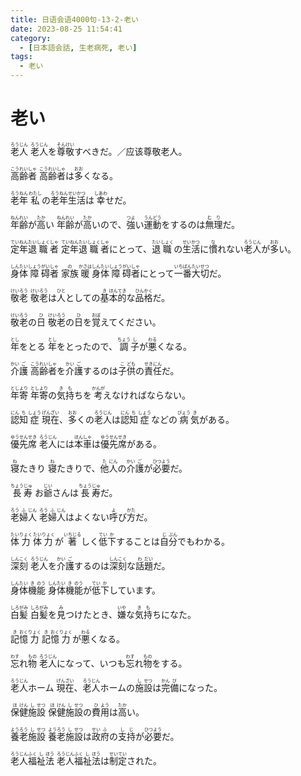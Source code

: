 ```yaml
---
title: 日语会语4000句-13-2-老い
date: 2023-08-25 11:54:41
category:
  - [日本語会話, 生老病死, 老い]
tags:
  - 老い
---
```


# 老い

<ruby>老<rt>ろう</rt>人<rt>じん</rt></ruby>
<ruby>老<rt>ろう</rt>人<rt>じん</rt>を<rt></rt>尊<rt>そん</rt>敬<rt>けい</rt>すべきだ。／应该尊敬老人。</ruby>

<ruby>高<rt>こう</rt>齢<rt>れい</rt>者<rt>しゃ</rt></ruby>
<ruby>高<rt>こう</rt>齢<rt>れい</rt>者<rt>しゃ</rt>は<rt></rt>多<rt>おお</rt>くなる。</ruby>

<ruby>老<rt>ろう</rt>年<rt>ねん</rt></ruby>
<ruby>私<rt>わたし</rt>の<rt></rt>老<rt>ろう</rt>年<rt>ねん</rt>生<rt>せい</rt>活<rt>かつ</rt>は<rt></rt>幸<rt>しあわ</rt>せだ。</ruby>

<ruby>年<rt>ねん</rt>齢<rt>れい</rt>が<rt></rt>高<rt>たか</rt>い</ruby>
<ruby>年<rt>ねん</rt>齢<rt>れい</rt>が<rt></rt>高<rt>たか</rt>いので、<rt></rt>強<rt>つよ</rt>い<rt></rt>運<rt>うん</rt>動<rt>どう</rt>をするのは<rt></rt>無<rt>む</rt>理<rt>り</rt>だ。</ruby>

<ruby>定<rt>てい</rt>年<rt>ねん</rt>退<rt>たい</rt>職<rt>しょく</rt>者<rt>しゃ</rt></ruby>
<ruby>定<rt>てい</rt>年<rt>ねん</rt>退<rt>たい</rt>職<rt>しょく</rt>者<rt>しゃ</rt>にとって、<rt></rt>退<rt>たい</rt>職<rt>しょく</rt>の<rt></rt>生<rt>せい</rt>活<rt>かつ</rt>に<rt></rt>慣<rt>な</rt>れない<rt></rt>老<rt>ろう</rt>人<rt>じん</rt>が<rt></rt>多<rt>おお</rt>い。</ruby>

<ruby>身<rt>しん</rt>体<rt>たい</rt>障<rt>しょう</rt>碍<rt>がい</rt>者<rt>しゃ</rt></ruby>
<ruby>家族<rt>の</rt>暖<rt>かさは</rt>身<rt>しん</rt>体<rt>たい</rt>障<rt>しょう</rt>碍<rt>がい</rt>者<rt>しゃ</rt>にとって<rt></rt>一<rt>いち</rt>番<rt>ばん</rt>大<rt>たい</rt>切<rt>せつ</rt>だ。</ruby>

<ruby>敬<rt>けい</rt>老<rt>ろう</rt></ruby>
<ruby>敬<rt>けい</rt>老<rt>ろう</rt>は<rt></rt>人<rt>ひと</rt>としての<rt></rt>基<rt>き</rt>本<rt>ほん</rt>的<rt>てき</rt>な<rt></rt>品<rt>ひん</rt>格<rt>かく</rt>だ。</ruby>

<ruby>敬<rt>けい</rt>老<rt>ろう</rt>の<rt></rt>日<rt>ひ</rt></ruby>
<ruby>敬<rt>けい</rt>老<rt>ろう</rt>の<rt></rt>日<rt>ひ</rt>を<rt></rt>覚<rt>おぼ</rt>えてください。</ruby>

<ruby>年<rt>とし</rt>をとる</ruby>
<ruby>年<rt>とし</rt>をとったので、<rt></rt>調<rt>ちょう</rt>子<rt>し</rt>が<rt></rt>悪<rt>わる</rt>くなる。</ruby>

<ruby>介<rt>かい</rt>護<rt>ご</rt></ruby>
<ruby>高<rt>こう</rt>齢<rt>れい</rt>者<rt>しゃ</rt>を<rt></rt>介<rt>かい</rt>護<rt>ご</rt>するのは<rt></rt>子<rt>こ</rt>供<rt>ども</rt>の<rt></rt>責<rt>せき</rt>任<rt>にん</rt>だ。</ruby>

<ruby>年<rt>とし</rt>寄<rt>より</rt></ruby>
<ruby>年<rt>とし</rt>寄<rt>より</rt>の<rt></rt>気<rt>き</rt>持<rt>も</rt>ちを<rt></rt>考<rt>かんが</rt>えなければならない。</ruby>

<ruby>認<rt>にん</rt>知<rt>ち</rt>症<rt>しょう</rt></ruby>
<ruby>現<rt>げん</rt>在<rt>ざい</rt>、<rt></rt>多<rt>おお</rt>くの<rt></rt>老<rt>ろう</rt>人<rt>じん</rt>は<rt></rt>認<rt>にん</rt>知<rt>ち</rt>症<rt>しょう</rt>などの<rt></rt>病<rt>びょう</rt>気<rt>き</rt>がある。</ruby>

<ruby>優<rt>ゆう</rt>先<rt>せん</rt>席<rt>せき</rt></ruby>
<ruby>老<rt>ろう</rt>人<rt>じん</rt>には<rt></rt>本<rt>ほん</rt>車<rt>しゃ</rt>は<rt></rt>優<rt>ゆう</rt>先<rt>せん</rt>席<rt>せき</rt>がある。</ruby>

<ruby>寝<rt>ね</rt>たきり</ruby>
<ruby>寝<rt>ね</rt>たきりで、<rt></rt>他<rt>た</rt>人<rt>にん</rt>の<rt></rt>介<rt>かい</rt>護<rt>ご</rt>が<rt></rt>必<rt>ひつ</rt>要<rt>よう</rt>だ。</ruby>

<ruby>長<rt>ちょう</rt>寿<rt>じゅ</rt></ruby>
<ruby>お<rt></rt>爺<rt>じい</rt>さんは<rt></rt>長<rt>ちょう</rt>寿<rt>じゅ</rt>だ。</ruby>

<ruby>老<rt>ろう</rt>婦<rt>ふ</rt>人<rt>じん</rt></ruby>
<ruby>老<rt>ろう</rt>婦<rt>ふ</rt>人<rt>じん</rt>はよくない<rt></rt>呼<rt>よ</rt>び<rt></rt>方<rt>かた</rt>だ。</ruby>

<ruby>体<rt>たい</rt>力<rt>りょく</rt></ruby>
<ruby>体<rt>たい</rt>力<rt>りょく</rt>が<rt></rt>著<rt>いちじる</rt>しく<rt></rt>低<rt>てい</rt>下<rt>か</rt>することは<rt></rt>自<rt>じ</rt>分<rt>ぶん</rt>でもわかる。</ruby>

<ruby>深<rt>しん</rt>刻<rt>こく</rt></ruby>
<ruby>老<rt>ろう</rt>人<rt>じん</rt>を<rt></rt>介<rt>かい</rt>護<rt>ご</rt>するのは<rt></rt>深<rt>しん</rt>刻<rt>こく</rt>な<rt></rt>話<rt>わ</rt>題<rt>だい</rt>だ。</ruby>

<ruby>身<rt>しん</rt>体<rt>たい</rt>機<rt>き</rt>能<rt>のう</rt></ruby>
<ruby>身<rt>しん</rt>体<rt>たい</rt>機<rt>き</rt>能<rt>のう</rt>が<rt></rt>低<rt>てい</rt>下<rt>か</rt>しています。</ruby>

<ruby>白<rt>しろ</rt>髪<rt>がみ</rt></ruby>
<ruby>白<rt>しろ</rt>髪<rt>がみ</rt>を<rt></rt>見<rt>み</rt>つけたとき、<rt></rt>嫌<rt>いや</rt>な<rt></rt>気<rt>き</rt>持<rt>も</rt>ちになた。</ruby>

<ruby>記<rt>き</rt>憶<rt>おく</rt>力<rt>りょく</rt></ruby>
<ruby>記<rt>き</rt>憶<rt>おく</rt>力<rt>りょく</rt>が<rt></rt>悪<rt>わる</rt>くなる。</ruby>

<ruby>忘<rt>わす</rt>れ<rt></rt>物<rt>もの</rt></ruby>
<ruby>老<rt>ろう</rt>人<rt>じん</rt>になって、いつも<rt></rt>忘<rt>わす</rt>れ<rt></rt>物<rt>もの</rt>をする。</ruby>

<ruby>老<rt>ろう</rt>人<rt>じん</rt>ホーム</ruby>
<ruby>現<rt>げん</rt>在<rt>ざい</rt>、<rt></rt>老<rt>ろう</rt>人<rt>じん</rt>ホームの<rt></rt>施<rt>し</rt>設<rt>せつ</rt>は<rt></rt>完<rt>かん</rt>備<rt>び</rt>になった。</ruby>

<ruby>保<rt>ほ</rt>健<rt>けん</rt>施<rt>し</rt>設<rt>せつ</rt></ruby>
<ruby>保<rt>ほ</rt>健<rt>けん</rt>施<rt>し</rt>設<rt>せつ</rt>の<rt></rt>費<rt>ひ</rt>用<rt>よう</rt>は<rt></rt>高<rt>たか</rt>い。</ruby>

<ruby>養<rt>よう</rt>老<rt>ろう</rt>施<rt>し</rt>設<rt>せつ</rt></ruby>
<ruby>養<rt>よう</rt>老<rt>ろう</rt>施<rt>し</rt>設<rt>せつ</rt>は<rt></rt>政<rt>せい</rt>府<rt>ふ</rt>の<rt></rt>支<rt>し</rt>持<rt>じ</rt>が<rt></rt>必<rt>ひつ</rt>要<rt>よう</rt>だ。</ruby>

<ruby>老<rt>ろう</rt>人<rt>じん</rt>福<rt>ふく</rt>祉<rt>し</rt>法<rt>ほう</rt></ruby>
<ruby>老<rt>ろう</rt>人<rt>じん</rt>福<rt>ふく</rt>祉<rt>し</rt>法<rt>ほう</rt>は<rt></rt>制<rt>せい</rt>定<rt>てい</rt>された。</ruby>

